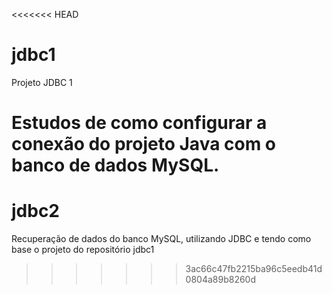<<<<<<< HEAD
# jdbc1
Projeto JDBC 1

Estudos de como configurar a conexão do projeto Java com o banco de dados MySQL.
=======
# jdbc2
Recuperação de dados do banco MySQL, utilizando JDBC e tendo como base o projeto do repositório jdbc1
>>>>>>> 3ac66c47fb2215ba96c5eedb41d0804a89b8260d
